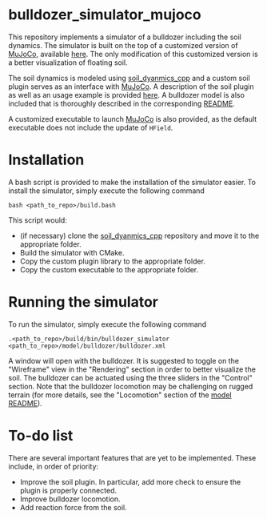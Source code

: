 # bulldozer_simulator_mujoco
This repository implements a simulator of a bulldozer including the soil dynamics.
The simulator is built on the top of a customized version of [MuJoCo][MuJoCo], available [here][Mujoco2].
The only modification of this customized version is a better visualization of floating soil.

The soil dynamics is modeled using [soil_dyanmics_cpp][soil simulator] and a custom soil plugin serves as an interface with [MuJoCo][MuJoCo].
A description of the soil plugin as well as an usage example is provided [here][soil README].
A bulldozer model is also included that is thoroughly described in the corresponding [README](model/bulldozer/README.md).

A customized executable to launch [MuJoCo][MuJoCo] is also provided, as the default executable does not include the update of `HField`.

# Installation
A bash script is provided to make the installation of the simulator easier.
To install the simulator, simply execute the following command
```
bash <path_to_repo>/build.bash
```

This script would:
- (if necessary) clone the [soil_dyanmics_cpp][soil simulator] repository and move it to the appropriate folder.
- Build the simulator with CMake.
- Copy the custom plugin library to the appropriate folder.
- Copy the custom executable to the appropriate folder.

# Running the simulator
To run the simulator, simply execute the following command
```
.<path_to_repo>/build/bin/bulldozer_simulator <path_to_repo>/model/bulldozer/bulldozer.xml
```

A window will open with the bulldozer.
It is suggested to toggle on the "Wireframe" view in the "Rendering" section in order to better visualize the soil.
The bulldozer can be actuated using the three sliders in the "Control" section.
Note that the bulldozer locomotion may be challenging on rugged terrain (for more details, see the "Locomotion" section of the [model README](model/bulldozer/README.md)).

# To-do list
There are several important features that are yet to be implemented.
These include, in order of priority:

- Improve the soil plugin. In particular, add more check to ensure the plugin is properly connected.
- Improve bulldozer locomotion.
- Add reaction force from the soil.

[MuJoCo]: https://mujoco.org/
[MuJoCo2]: https://github.com/KennyVilella/mujoco
[soil simulator]: https://github.com/KennyVilella/soil_dynamics_cpp
[soil README]: plugin/soil/README.md
